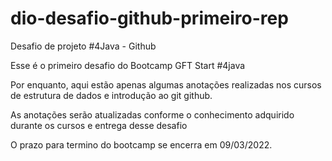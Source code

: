 # dio-desafio-github-primeiro-rep
Desafio de projeto #4Java - Github

Esse é o primeiro desafio do Bootcamp GFT Start #4java

Por enquanto, aqui estão apenas algumas anotações realizadas nos cursos de estrutura de dados e introdução ao git github.

As anotações serão atualizadas conforme o conhecimento adquirido durante os cursos e entrega desse desafio

O prazo para termino do bootcamp se encerra em 09/03/2022.
